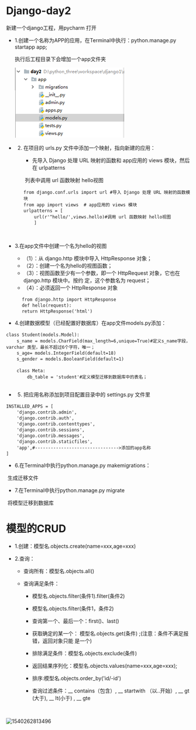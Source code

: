 # Django-day2

新建一个django工程，用pycharm 打开

* 1.创建一个名称为APP的应用，在Terminal中执行：python.manage.py startapp app;

    执行后工程目录下会增加一个app文件夹

   ![](img/1.png)

  

* 2. 在项目的 urls.py 文件中添加一个映射，指向新建的应用：

     *  先导入 Django 处理 URL 映射的函数和 app应用的 views 模块，然后在 urlpatterns

     ​        列表中调用 url 函数映射 hello视图 

     ```
     from django.conf.urls import url #导入 Django 处理 URL 映射的函数模块
     from app import views  # app应用的 views 模块
     urlpatterns = [
         url(r'^hello/',views.hello)#调用 url 函数映射 hello视图 
         ]
     ```

     ​                

* 3.在app文件中创建一个名为hello的视图
  * （1）：从 django.http 模块中导入 HttpResponse 对象；
  * （2）：创建一个名为hello的视图函数；
  * （3）：视图函数至少有一个参数，即一个 HttpRequest 对象，它也在 django.http 模块中。按约
    定，这个参数名为 request；
  * （4）：必须返回一个 HttpResponse 对象

```
      from django.http import HttpResponse
      def hello(request):
      return HttpResponse('html')
```
* 4.创建数据模型（已经配置好数据库）在app文件models.py添加：

```
class Student(models.Model):
    s_name = models.CharField(max_length=6,unique=True)#定义s_name字段，varchar 类型，最长不超过6个字符，唯一；
    s_age= models.IntegerField(default=18)
    s_gender = models.BooleanField(default=1)

    class Meta:
        db_table = 'student'#定义模型迁移到数据库中的表名；
        
```
* 5. 把应用名称添加到项目配置目录中的 settings.py 文件里

```
INSTALLED_APPS = [
    'django.contrib.admin',
    'django.contrib.auth',
    'django.contrib.contenttypes',
    'django.contrib.sessions',
    'django.contrib.messages',
    'django.contrib.staticfiles',
    'app',#-------------------------------->添加的app名称
]
```

* 6.在Terminal中执行python.manage.py makemigrations：

​                生成迁移文件

* 7.在Terminal中执行python.manage.py migrate

​                将模型迁移到数据库





# 模型的CRUD

* 1.创建：模型名.objects.create(name=xxx,age=xxx)

* 2.查询：

  * 查询所有：模型名.objects.all()

  * 查询满足条件：

    * 模型名.objects.filter(条件1).filter(条件2)

    *  模型名.objects.filter(条件1，条件2)

    * 查询第一个、最后一个：first()、last()

    * 获取确定的某一个：    模型名.objects.get(条件) ;(注意：条件不满足报错，返回对象只能                               是一个)

    * 排除满足条件：模型名.objects.exclude(条件)

    * 返回结果序列化：模型名.objects.values(name=xxx,age=xxx);

    * 排序:模型名.objects.order_by('id/-id')

    * 查询过滤条件：__ contains（包含）,   __ startwith （以..开始）, __ gt (大于),   __ lt(小于) ,  __ gte

      

      

      

      

      

    ​                                             



![1540262813496](C:\Users\ADMINI~1\AppData\Local\Temp\1540262813496.png)    











